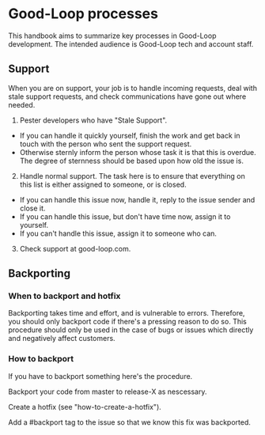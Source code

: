 # Good-Loop processes

This handbook aims to summarize key processes in Good-Loop development.
The intended audience is Good-Loop tech and account staff.

## Support

When you are on support, your job is to handle incoming requests, deal with stale support requests, and check communications have gone out where needed.

1. Pester developers who have "Stale Support".

- If you can handle it quickly yourself, finish the work and get back in touch with the person who sent the support request.
- Otherwise sternly inform the person whose task it is that this is overdue. The degree of sternness should be based upon how old the issue is.

2. Handle normal support. The task here is to ensure that everything on this list is either assigned to someone, or is closed.

- If you can handle this issue now, handle it, reply to the issue sender and close it.
- If you can handle this issue, but don't have time now, assign it to yourself.
- If you can't handle this issue, assign it to someone who can.

3. Check <span class='email' data-name='support' data-domain='good-loop.com'>support at good-loop.com</span>.

## Backporting

### When to backport and hotfix

Backporting takes time and effort, and is vulnerable to errors. Therefore, you should only backport code if there's a pressing reason to do so. This procedure should only be used in the case of bugs or issues which directly and negatively affect customers.

### How to backport

If you have to backport something here's the procedure.

Backport your code from master to release-X as nescessary.

Create a hotfix (see "how-to-create-a-hotfix").

Add a #backport tag to the issue so that we know this fix was backported.
